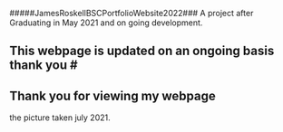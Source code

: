 #####JamesRoskellBSCPortfolioWebsite2022###
A project after Graduating in May 2021 and on going development. 
## This webpage is updated on an ongoing basis thank you # #
## Thank you for viewing my webpage ##
the picture taken july 2021. 
